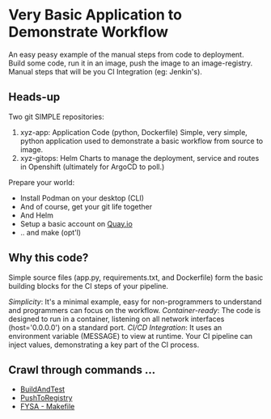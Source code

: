 # Very Basic Application to Demonstrate Workflow 

An easy peasy example of the manual steps from code to deployment.  
Build some code, run it in an image, push the image to an image-registry.  
Manual steps that will be you CI Integration (eg:  Jenkin's).

## Heads-up

Two git SIMPLE repositories:

1. xyz-app:     Application Code (python, Dockerfile)  Simple, very simple, python application used to demonstrate a basic workflow from source to image. 
2. xyz-gitops:  Helm Charts to manage the deployment, service and routes in Openshift (ultimately for ArgoCD to poll.)

Prepare your world:

* Install Podman on your desktop (CLI)
* And of course, get your git life together
* And Helm
* Setup a basic account on [Quay.io](https://quay.io/repository/Quay.io)
* .. and make (opt'l)

## Why this code?

Simple source files (app.py, requirements.txt, and Dockerfile) form the basic building blocks for the CI steps of your pipeline. 

*Simplicity*: It's a minimal example, easy for non-programmers to understand and programmers can focus on the workflow.
*Container-ready*: The code is designed to run in a container, listening on all network interfaces (host='0.0.0.0') on a standard port.
*CI/CD Integration*: It uses an environment variable (MESSAGE) to view at runtime. Your CI pipeline can inject values, demonstrating a key part of the CI process.

## Crawl through commands ...

* [BuildAndTest](./README_Build.md)
* [PushToRegistry](./README_Registry.md)
* [FYSA - Makefile](./README_Makefile.md)
